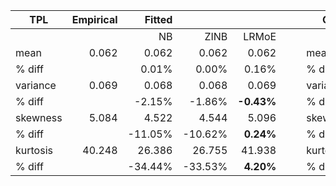 | TPL      | Empirical |  Fitted |         |            |   |   | CD       | Empirical | Fitted |        |            |
|----------|----------:|--------:|--------:|-----------:|---|---|----------|----------:|-------:|-------:|-----------:|
|          |           |      NB |    ZINB |      LRMoE |   |   |          |           |     NB |   ZINB |      LRMoE |
| mean     |     0.062 |   0.062 |   0.062 |      0.062 |   |   | mean     |      0.34 |   0.34 |   0.34 |       0.34 |
| % diff   |           |   0.01% |   0.00% |      0.16% |   |   | % diff   |           | -0.01% | -0.04% |     -0.01% |
| variance |     0.069 |   0.068 |   0.068 |      0.069 |   |   | variance |     0.649 |  0.669 |  0.644 |       0.65 |
| % diff   |           |  -2.15% |  -1.86% | **-0.43%** |   |   | % diff   |           |  3.08% | -0.81% |  **0.22%** |
| skewness |     5.084 |   4.522 |   4.544 |      5.096 |   |   | skewness |     3.265 |  3.672 |  3.305 |      3.261 |
| % diff   |           | -11.05% | -10.62% |  **0.24%** |   |   | % diff   |           | 12.45% |  1.22% | **-0.13%** |
| kurtosis |    40.248 |  26.386 |  26.755 |     41.938 |   |   | kurtosis |    16.509 | 23.063 | 17.988 |     16.399 |
| % diff   |           | -34.44% | -33.53% |  **4.20%** |   |   | % diff   |           | 39.70% |  8.96% | **-0.67%** |